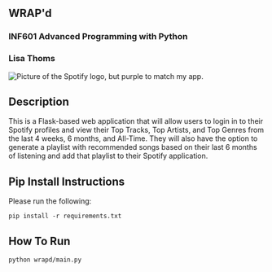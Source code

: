 ## WRAP'd

### INF601 Advanced Programming with Python
### Lisa Thoms

![Picture of the Spotify logo, but purple to match my app. ](https://icones.pro/wp-content/uploads/2021/04/icone-spotify-violet.png)

## Description
This is a Flask-based web application that will allow users to login in to their Spotify profiles
and view their Top Tracks, Top Artists, and Top Genres from the last 4 weeks, 6 months, and All-Time.
They will also have the option to generate a playlist with recommended songs based on their last 6 months
of listening and add that playlist to their Spotify application. 

 ## Pip Install Instructions
Please run the following:
```
pip install -r requirements.txt
```

## How To Run

```
python wrapd/main.py
```